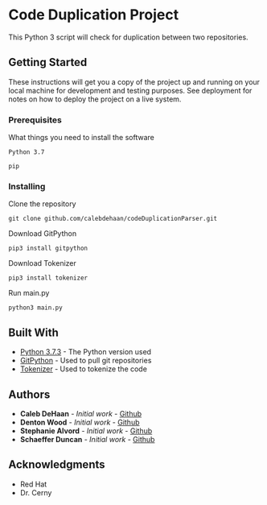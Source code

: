 # Code Duplication Project

This Python 3 script will check for duplication between two repositories.

## Getting Started

These instructions will get you a copy of the project up and running on your local machine for development and testing purposes. See deployment for notes on how to deploy the project on a live system.

### Prerequisites

What things you need to install the software

```
Python 3.7
```

```
pip
```

### Installing


Clone the repository

```
git clone github.com/calebdehaan/codeDuplicationParser.git
```

Download GitPython

```
pip3 install gitpython
```

Download Tokenizer

```
pip3 install tokenizer
```

Run main.py

``` 
python3 main.py
```

## Built With

* [Python 3.7.3](https://www.python.org/downloads/release/python-373/) - The Python version used
* [GitPython](https://gitpython.readthedocs.io/en/stable/) - Used to pull git repositories
* [Tokenizer](https://pypi.org/project/tokenizer/) - Used to tokenize the code

## Authors

* **Caleb DeHaan** - *Initial work* - [Github](https://github.com/calebdehaan)
* **Denton Wood** - *Initial work* - [Github](https://github.com/dentonmwood)
* **Stephanie Alvord** - *Initial work* - [Github](https://github.com/ST3PHANI3)
* **Schaeffer Duncan** - *Initial work* - [Github](https://github.com/SchaefferDuncan)

## Acknowledgments

* Red Hat
* Dr. Cerny